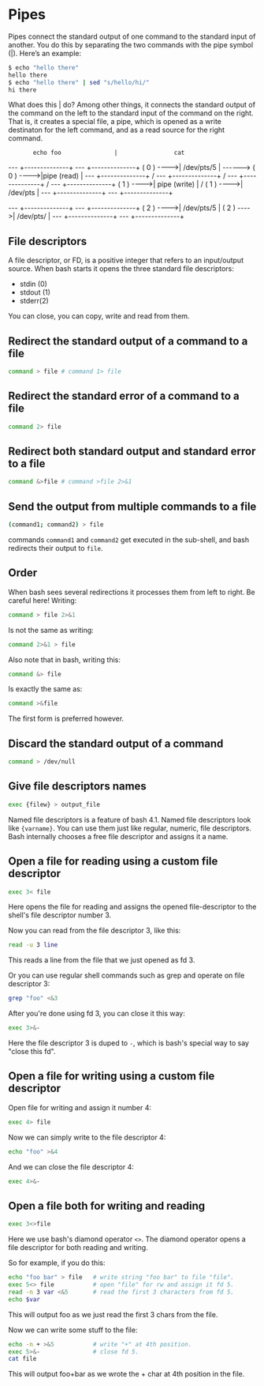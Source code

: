 # Pipes

Pipes connect the standard output of one command to the standard input of another. You do this by separating the two commands with the pipe symbol (|). Here’s an example:

```bash
$ echo "hello there"
hello there
$ echo "hello there" | sed "s/hello/hi/"
hi there
```

What does this | do? Among other things, it connects the standard output of the command on the left to the standard input of the command on the right. That is, it creates a special file, a pipe, which is opened as a write destinaton for the left command, and as a read source for the right command.

           echo foo               |                cat

 ---       +--------------+               ---       +--------------+
( 0 ) ---->| /dev/pts/5   |     ------>  ( 0 ) ---->|pipe (read)   |
 ---       +--------------+    /          ---       +--------------+
                              /
 ---       +--------------+  /            ---       +--------------+
( 1 ) ---->| pipe (write) | /            ( 1 ) ---->| /dev/pts     |
 ---       +--------------+               ---       +--------------+

 ---       +--------------+               ---       +--------------+
( 2 ) ---->| /dev/pts/5   |              ( 2 ) ---->| /dev/pts/    |
 ---       +--------------+               ---       +--------------+

## File descriptors

A file descriptor, or FD, is a positive integer that refers to an input/output source. When bash starts it opens the three standard file descriptors:

- stdin (0)
- stdout (1)
- stderr(2)

You can close, you can copy, write and read from them.

## Redirect the standard output of a command to a file

```bash
command > file # command 1> file
```

## Redirect the standard error of a command to a file

```bash
command 2> file
```

## Redirect both standard output and standard error to a file

```bash
command &>file # command >file 2>&1
```

## Send the output from multiple commands to a file

```bash
(command1; command2) > file
```

commands `command1` and `command2` get executed in the sub-shell, and bash redirects their output to `file`.

## Order

When bash sees several redirections it processes them from left to right. Be careful here! Writing:

```bash
command > file 2>&1
```

Is not the same as writing:

```bash
command 2>&1 > file
```

Also note that in bash, writing this:

```bash
command &> file
```

Is exactly the same as:

```bash
command >&file
```

The first form is preferred however.

## Discard the standard output of a command

```bash
command > /dev/null
```

## Give file descriptors names

```bash
exec {filew} > output_file
```

Named file descriptors is a feature of bash 4.1. Named file descriptors look like `{varname}`. You can use them just like regular, numeric, file descriptors. Bash internally chooses a free file descriptor and assigns it a name.

## Open a file for reading using a custom file descriptor

```bash
exec 3< file
```

Here opens the file for reading and assigns the opened file-descriptor to the shell's file descriptor number 3.

Now you can read from the file descriptor 3, like this:

```bash
read -u 3 line
```

This reads a line from the file that we just opened as fd 3.

Or you can use regular shell commands such as grep and operate on file descriptor 3:

```bash
grep "foo" <&3
```

After you're done using fd 3, you can close it this way:

```bash
exec 3>&-
```

Here the file descriptor 3 is duped to `-`, which is bash's special way to say "close this fd".

## Open a file for writing using a custom file descriptor

Open file for writing and assign it number 4:

```bash
exec 4> file
```

Now we can simply write to the file descriptor 4:

```bash
echo "foo" >&4
```

And we can close the file descriptor 4:

```bash
exec 4>&-
```

## Open a file both for writing and reading

```bash
exec 3<>file
```

Here we use bash's diamond operator `<>`. The diamond operator opens a file descriptor for both reading and writing.

So for example, if you do this:

```bash
echo "foo bar" > file   # write string "foo bar" to file "file".
exec 5<> file           # open "file" for rw and assign it fd 5.
read -n 3 var <&5       # read the first 3 characters from fd 5.
echo $var
```

This will output foo as we just read the first 3 chars from the file.

Now we can write some stuff to the file:

```bash
echo -n + >&5           # write "+" at 4th position.
exec 5>&-               # close fd 5.
cat file
```

This will output foo+bar as we wrote the + char at 4th position in the file.